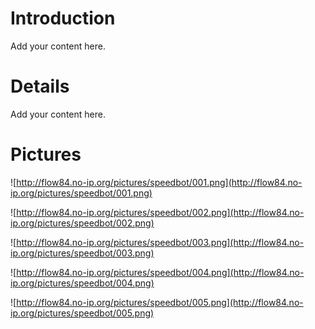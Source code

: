 # Introduction #

Add your content here.

# Details #

Add your content here.

# Pictures #

![http://flow84.no-ip.org/pictures/speedbot/001.png](http://flow84.no-ip.org/pictures/speedbot/001.png)

![http://flow84.no-ip.org/pictures/speedbot/002.png](http://flow84.no-ip.org/pictures/speedbot/002.png)

![http://flow84.no-ip.org/pictures/speedbot/003.png](http://flow84.no-ip.org/pictures/speedbot/003.png)

![http://flow84.no-ip.org/pictures/speedbot/004.png](http://flow84.no-ip.org/pictures/speedbot/004.png)

![http://flow84.no-ip.org/pictures/speedbot/005.png](http://flow84.no-ip.org/pictures/speedbot/005.png)